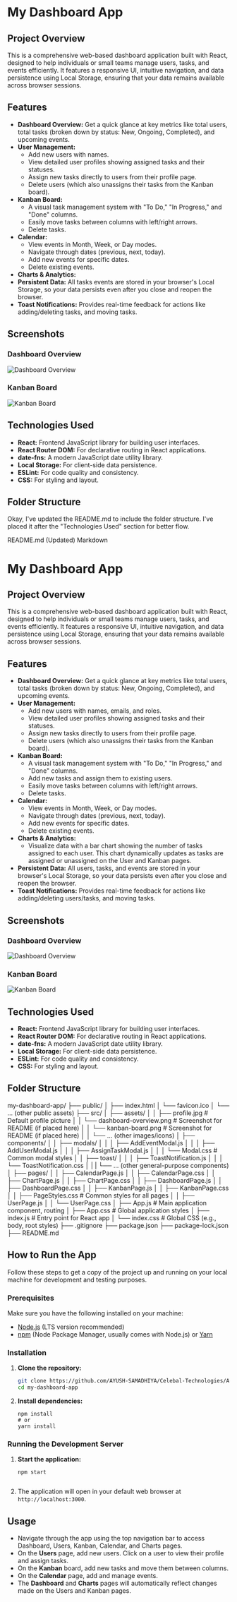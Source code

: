 # My Dashboard App

## Project Overview

This is a comprehensive web-based dashboard application built with React, designed to help individuals or small teams manage users, tasks, and events efficiently. It features a responsive UI, intuitive navigation, and data persistence using Local Storage, ensuring that your data remains available across browser sessions.

## Features

* **Dashboard Overview:** Get a quick glance at key metrics like total users, total tasks (broken down by status: New, Ongoing, Completed), and upcoming events.
* **User Management:**
    * Add new users with names.
    * View detailed user profiles showing assigned tasks and their statuses.
    * Assign new tasks directly to users from their profile page.
    * Delete users (which also unassigns their tasks from the Kanban board).
* **Kanban Board:**
    * A visual task management system with "To Do," "In Progress," and "Done" columns.
    * Easily move tasks between columns with left/right arrows.
    * Delete tasks.
* **Calendar:**
    * View events in Month, Week, or Day modes.
    * Navigate through dates (previous, next, today).
    * Add new events for specific dates.
    * Delete existing events.
* **Charts & Analytics:**
* **Persistent Data:** All tasks events are stored in your browser's Local Storage, so your data persists even after you close and reopen the browser.
* **Toast Notifications:** Provides real-time feedback for actions like adding/deleting tasks, and moving tasks.

## Screenshots

### Dashboard Overview
![Dashboard Overview](assets/dashboard-overview.png)

### Kanban Board
![Kanban Board](assets/kanban-board.png)


## Technologies Used

* **React:** Frontend JavaScript library for building user interfaces.
* **React Router DOM:** For declarative routing in React applications.
* **date-fns:** A modern JavaScript date utility library.
* **Local Storage:** For client-side data persistence.
* **ESLint:** For code quality and consistency.
* **CSS:** For styling and layout.

## Folder Structure

Okay, I've updated the README.md to include the folder structure. I've placed it after the "Technologies Used" section for better flow.

README.md (Updated)
Markdown

# My Dashboard App

## Project Overview

This is a comprehensive web-based dashboard application built with React, designed to help individuals or small teams manage users, tasks, and events efficiently. It features a responsive UI, intuitive navigation, and data persistence using Local Storage, ensuring that your data remains available across browser sessions.

## Features

* **Dashboard Overview:** Get a quick glance at key metrics like total users, total tasks (broken down by status: New, Ongoing, Completed), and upcoming events.
* **User Management:**
    * Add new users with names, emails, and roles.
    * View detailed user profiles showing assigned tasks and their statuses.
    * Assign new tasks directly to users from their profile page.
    * Delete users (which also unassigns their tasks from the Kanban board).
* **Kanban Board:**
    * A visual task management system with "To Do," "In Progress," and "Done" columns.
    * Add new tasks and assign them to existing users.
    * Easily move tasks between columns with left/right arrows.
    * Delete tasks.
* **Calendar:**
    * View events in Month, Week, or Day modes.
    * Navigate through dates (previous, next, today).
    * Add new events for specific dates.
    * Delete existing events.
* **Charts & Analytics:**
    * Visualize data with a bar chart showing the number of tasks assigned to each user. This chart dynamically updates as tasks are assigned or unassigned on the User and Kanban pages.
* **Persistent Data:** All users, tasks, and events are stored in your browser's Local Storage, so your data persists even after you close and reopen the browser.
* **Toast Notifications:** Provides real-time feedback for actions like adding/deleting users/tasks, and moving tasks.

## Screenshots

### Dashboard Overview
![Dashboard Overview](assets/dashboard-overview.png)

### Kanban Board
![Kanban Board](assets/kanban-board.png)


## Technologies Used

* **React:** Frontend JavaScript library for building user interfaces.
* **React Router DOM:** For declarative routing in React applications.
* **date-fns:** A modern JavaScript date utility library.
* **Local Storage:** For client-side data persistence.
* **ESLint:** For code quality and consistency.
* **CSS:** For styling and layout.

## Folder Structure

my-dashboard-app/
├── public/
│   ├── index.html
│   └── favicon.ico
│   └── ... (other public assets)
├── src/
│   ├── assets/
│   │   ├── profile.jpg           # Default profile picture
│   │   └── dashboard-overview.png  # Screenshot for README (if placed here)
│   │   └── kanban-board.png      # Screenshot for README (if placed here)
│   │   └── ... (other images/icons)
│   ├── components/
│   │   ├── modals/
│   │   │   ├── AddEventModal.js
│   │   │   ├── AddUserModal.js
│   │   │   ├── AssignTaskModal.js
│   │   │   └── Modal.css         # Common modal styles
│   │   ├── toast/
│   │   │   ├── ToastNotification.js
│   │   │   └── ToastNotification.css
│   |   | └── ... (other general-purpose components)
│   ├── pages/
│   │   ├── CalendarPage.js
│   │   ├── CalendarPage.css
│   │   ├── ChartPage.js
│   │   ├── ChartPage.css
│   │   ├── DashboardPage.js
│   │   ├── DashboardPage.css
│   │   ├── KanbanPage.js
│   │   ├── KanbanPage.css
│   │   ├── PageStyles.css        # Common styles for all pages
│   │   ├── UserPage.js
│   │   └── UserPage.css
│   ├── App.js                    # Main application component, routing
│   ├── App.css                   # Global application styles
│   ├── index.js                  # Entry point for React app
│   └── index.css                 # Global CSS (e.g., body, root styles)
├── .gitignore
├── package.json
├── package-lock.json
├── README.md


## How to Run the App

Follow these steps to get a copy of the project up and running on your local machine for development and testing purposes.

### Prerequisites

Make sure you have the following installed on your machine:

* [Node.js](https://nodejs.org/en/) (LTS version recommended)
* [npm](https://www.npmjs.com/) (Node Package Manager, usually comes with Node.js) or [Yarn](https://yarnpkg.com/)

### Installation

1.  **Clone the repository:**
    ```bash
    git clone https://github.com/AYUSH-SAMADHIYA/Celebal-Technologies/Assi-3/my-dashboard-app
    cd my-dashboard-app
    ```

2.  **Install dependencies:**
    ```
    npm install
    # or
    yarn install
    ```

### Running the Development Server

1.  **Start the application:**
  
    ```
    npm start
 
    ```
2.  The application will open in your default web browser at `http://localhost:3000`.


## Usage

* Navigate through the app using the top navigation bar to access Dashboard, Users, Kanban, Calendar, and Charts pages.
* On the **Users** page, add new users. Click on a user to view their profile and assign tasks.
* On the **Kanban** board, add new tasks and move them between columns.
* On the **Calendar** page, add and manage events.
* The **Dashboard** and **Charts** pages will automatically reflect changes made on the Users and Kanban pages.
